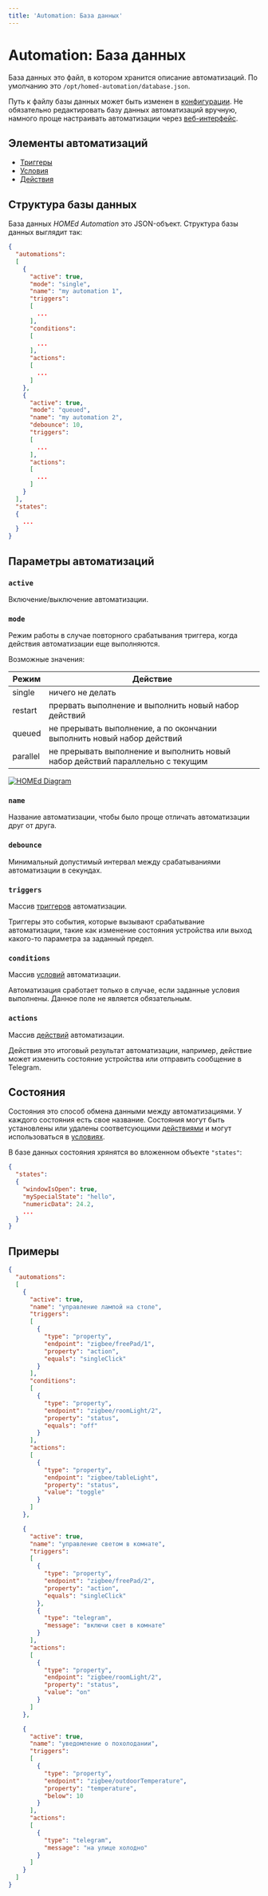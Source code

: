 ```yaml
---
title: 'Automation: База данных'
---
```


# Automation: База данных

База данных это файл, в котором хранится описание автоматизаций. По умолчанию это `/opt/homed-automation/database.json`.

Путь к файлу базы данных может быть изменен в [конфигурации](/automation/configuration/). Не обязательно редактировать базу данных автоматизаций вручную, намного проще настраивать автоматизации через [веб-интерфейс](web).

## Элементы автоматизаций

* [Триггеры](/automation/database/triggers/)
* [Условия](/automation/database/conditions/)
* [Действия](/automation/database/actions/)

## Структура базы данных

База данных _HOMEd Automation_ это JSON-объект. Структура базы данных выглядит так:

```json
{
  "automations":
  [
    {
      "active": true,
      "mode": "single",
      "name": "my automation 1",
      "triggers":
      [
        ...
      ],
      "conditions":
      [
        ...
      ],
      "actions":
      [
        ...
      ]
    },
    {
      "active": true,
      "mode": "queued",
      "name": "my automation 2",
      "debounce": 10,
      "triggers":
      [
        ...
      ],
      "actions":
      [
        ...
      ]
    }
  ],
  "states":
  {
    ...
  }
}
```

## Параметры автоматизаций

### `active`

Включение/выключение автоматизации.

### `mode`

Режим работы в случае повторного срабатывания триггера, когда действия автоматизации еще выполняются.

Возможные значения:

| Режим | Действие |
|-------|----------|
| single   | ничего не делать |
| restart  | прервать выполнение и выполнить новый набор действий |
| queued   | не прерывать выполнение, а по окончании выполнить новый набор действий |
| parallel | не прерывать выполнение и выполнить новый набор действий параллельно с текущим |

[![HOMEd Diagram](/assets/images/automation-mode.png)](/assets/images/automation-mode.png)

### `name`

Название автоматизации, чтобы было проще отличать автоматизации друг от друга.

### `debounce`

Минимальный допустимый интервал между срабатываниями автоматизации в секундах.

### `triggers`

Массив [триггеров](/automation/database/triggers/) автоматизации.

Триггеры это события, которые вызывают срабатывание автоматизации, такие как изменение состояния устройства или выход какого-то параметра за заданный предел.

### `conditions`

Массив [условий](/automation/database/conditions/) автоматизации.

Автоматизация сработает только в случае, если заданные условия выполнены. Данное поле не является обязательным.

### `actions`

Массив [действий](/automation/database/actions/) автоматизации.

Действия это итоговый результат автоматизации, например, действие может изменить состояние устройства или отправить сообщение в Telegram.

## Состояния

<!-- TODO: добавить якоря -->
Состояния это способ обмена данными между автоматизациями. У каждого состояния есть свое название. Состояния могут быть установлены или удалены соответсующими [действиями](/automation/database/actions/) и могут использоваться в [условиях](/automation/database/conditions/).

В базе данных состояния хрянятся во вложенном объекте `"states"`:

```json
{
  "states":
  {
    "windowIsOpen": true,
    "mySpecialState": "hello",
    "numericData": 24.2,
    ...
  }
}
```

## Примеры

```json
{
  "automations":
  [
    {
      "active": true,
      "name": "управление лампой на столе",
      "triggers":
      [
        {
          "type": "property",
          "endpoint": "zigbee/freePad/1",
          "property": "action",
          "equals": "singleClick"
        }
      ],
      "conditions":
      [
        {
          "type": "property",
          "endpoint": "zigbee/roomLight/2",
          "property": "status",
          "equals": "off"
        }
      ],
      "actions":
      [
        {
          "type": "property",
          "endpoint": "zigbee/tableLight",
          "property": "status",
          "value": "toggle"
        }
      ]
    },

    {
      "active": true,
      "name": "управление светом в комнате",
      "triggers":
      [
        {
          "type": "property",
          "endpoint": "zigbee/freePad/2",
          "property": "action",
          "equals": "singleClick"
        },
        {
          "type": "telegram",
          "message": "включи свет в комнате"
        }
      ],
      "actions":
      [
        {
          "type": "property",
          "endpoint": "zigbee/roomLight/2",
          "property": "status",
          "value": "on"
        }
      ]
    },

    {
      "active": true,
      "name": "уведомление о похолодании",
      "triggers":
      [
        {
          "type": "property",
          "endpoint": "zigbee/outdoorTemperature",
          "property": "temperature",
          "below": 10
        }
      ],
      "actions":
      [
        {
          "type": "telegram",
          "message": "на улице холодно"
        }
      ]
    }
  ]
}
```
